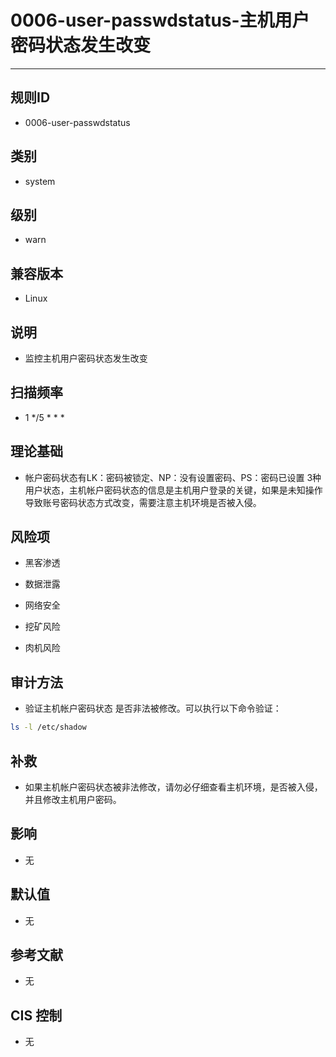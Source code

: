 # 0006-user-passwdstatus-主机用户密码状态发生改变
---

## 规则ID

- 0006-user-passwdstatus


## 类别

- system


## 级别

- warn


## 兼容版本


- Linux




## 说明


- 监控主机用户密码状态发生改变



## 扫描频率
- 1 */5 * * *

## 理论基础


- 帐户密码状态有LK：密码被锁定、NP：没有设置密码、PS：密码已设置 3种用户状态，主机帐户密码状态的信息是主机用户登录的关键，如果是未知操作导致账号密码状态方式改变，需要注意主机环境是否被入侵。






## 风险项


- 黑客渗透



- 数据泄露



- 网络安全



- 挖矿风险



- 肉机风险



## 审计方法
- 验证主机帐户密码状态 是否非法被修改。可以执行以下命令验证：

```bash
ls -l /etc/shadow
```



## 补救
- 如果主机帐户密码状态被非法修改，请勿必仔细查看主机环境，是否被入侵，并且修改主机用户密码。



## 影响


- 无




## 默认值


- 无




## 参考文献


- 无



## CIS 控制


- 无


